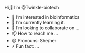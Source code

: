 Hi,👋 I’m @Twinkle-biotech 
- 👀 I’m interested in bioinformatics
- 🌱 I’m currently learning it.
- 💞️ I’m looking to collaborate on ...
- 📫 How to reach me ...
- 😄 Pronouns: She/her
- ⚡ Fun fact: ...

<!---
Twinkle-biotech/Twinkle-biotech is a ✨ special ✨ repository because its `README.md` (this file) appears on your GitHub profile.
You can click the Preview link to take a look at your changes.
--->
